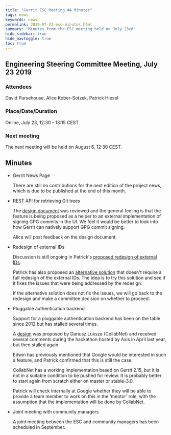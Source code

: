 ```yaml
---
title: "Gerrit ESC Meeting #4 Minutes"
tags: news
keywords: news
permalink: 2019-07-23-esc-minutes.html
summary: "Minutes from the ESC meeting held on July 23rd"
hide_sidebar: true
hide_navtoggle: true
toc: true
---
```


## Engineering Steering Committee Meeting, July 23 2019

### Attendees

David Pursehouse, Alice Kober-Sotzek, Patrick Hiesel

### Place/Date/Duration

Online, July 23, 12:30 - 13:15 CEST

### Next meeting

The next meeting will be held on August 6, 12:30 CEST.

## Minutes

* Gerrit News Page

  There are still no contributions for the next edition of the project
  news, which is due to be published at the end of this month.

* REST API for retrieving Git trees

  The [design document](https://gerrit-review.googlesource.com/c/homepage/+/231894) was
  reviewed and the general feeling is that the feature is being proposed as a
  helper to an external implementation of signing GPG commits in the UI. We feel
  it would be better to look into how Gerrit can natively support GPG commit
  signing.

  Alice will post feedback on the design document.

* Redesign of external IDs

  Discussion is still ongoing in Patrick's
  [proposed redesign of external IDs](https://gerrit-review.googlesource.com/c/homepage/+/228398).

  Patrick has also proposed an
  [alternative solution](https://gerrit-review.googlesource.com/c/gerrit/+/231934)
  that doesn't require a full redesign of the external IDs. The idea is to try this
  solution and see if it fixes the issues that were being addressed by the redesign.

  If the alternative solution does not fix the issues, we will go back to the redesign
  and make a committee decision on whether to proceed.

* Pluggable authentication backend

  Support for a pluggable authentication backend has been on the table since
  2012 but has stalled several times.

  A [design](https://docs.google.com/document/d/17LSVzzqoRhpPAnd_fGm3p0_nuPDUA22Kz6Mvx4x3ous/edit)
  was proposed by Dariusz Luksza (CollabNet) and received several comments
  during the hackathon hosted by Axis in April last year, but then stalled
  again.

  Edwin has previously mentioned that Google would be interested in such a
  feature, and Patrick confirmed that this is still the case.

  CollabNet has a working implementation based on Gerrit 2.15, but it is not
  in a suitable condition to be pushed for review. It is probably better to
  start again from scratch either on master or stable-3.0.

  Patrick will check internally at Google whether they will be able to provide
  a team member to work on this in the 'mentor' role, with the assumption that
  the implementation will be done by CollabNet.

* Joint meeting with community managers

  A joint meeting between the ESC and community managers has been scheduled
  in September.
